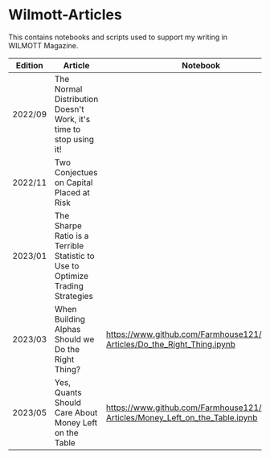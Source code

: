 # Wilmott-Articles
This contains notebooks and scripts used to support my writing in WILMOTT Magazine.

| Edition | Article                                                                       | Notebook |
|---------|-------------------------------------------------------------------------------|----------|
| 2022/09 | The Normal Distribution Doesn't Work, it's time to stop using it!             ||
| 2022/11 | Two Conjectues on Capital Placed at Risk                                      ||
| 2023/01 | The Sharpe Ratio is a Terrible Statistic to Use to Optimize Trading Strategies||
| 2023/03 | When Building Alphas Should we Do the Right Thing?                            |https://www.github.com/Farmhouse121/Wilmott-Articles/Do_the_Right_Thing.ipynb|
| 2023/05 | Yes, Quants Should Care About Money Left on the Table                         |https://www.github.com/Farmhouse121/Wilmott-Articles/Money_Left_on_the_Table.ipynb|
